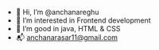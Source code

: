 - 👋 Hi, I’m @anchanareghu
- 👀 I’m interested in Frontend development
- 🌱 I’m good in java, HTML & CSS
- 📬 anchanarasar11@gmail.com



